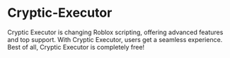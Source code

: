 # Cryptic-Executor
Cryptic Executor is changing Roblox scripting, offering advanced features and top support. With Cryptic Executor, users get a seamless experience. Best of all, Cryptic Executor is completely free!
